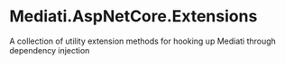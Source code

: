 # Mediati.AspNetCore.Extensions
A collection of utility extension methods for hooking up Mediati through dependency injection
